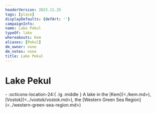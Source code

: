 ```yaml
---
headerVersion: 2023.11.25
tags: [place]
displayDefaults: {defArt: ''}
campaignInfo:
name: Lake Pekul
typeOf: lake
whereabouts: Kem
aliases: [Pekul]
dm_owner: none
dm_notes: none
title: Lake Pekul
---
```

# Lake Pekul
<div class="grid cards ext-narrow-margin ext-one-column" markdown>
-    :octicons-location-24:{ .lg .middle } A lake in the [Kem](<./kem.md>), [Vostok](<../vostok/vostok.md>), the [Western Green Sea Region](<../western-green-sea-region.md>)  
</div>

